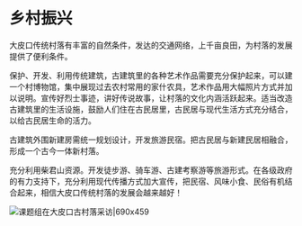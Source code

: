 # 乡村振兴

大皮口传统村落有丰富的自然条件，发达的交通网络，上千亩良田，为村落的发展提供了便利条件。

保护、开发、利用传统建筑，古建筑里的各种艺术作品需要充分保护起来，可以建一个村博物馆，集中展现过去农村常用的家什农具，艺术作品用大幅照片方式并加以说明。宣传好烈士事迹，讲好传说故事，让村落的文化内涵活跃起来。适当改造古建筑里的生活设施，鼓励人们住在古民居里，古民居与现代生活方式充分结合，以给古民居生命的活力。

古建筑外围新建房需统一规划设计，开发旅游民宿。把古民居与新建民居相融合，形成一个古今一体新村落。

充分利用柴君山资源。开发徒步游、骑车游、古建考察游等旅游形式。在各级政府的有力支持下，充分利用现代传播方式加大宣传，把民宿、风味小食、民俗有机结合起来，相信大皮口传统村落的发展会越来越好！

![课题组在大皮口古村落采访|690x459](https://cdn.usreio.com/discourse-uploads/original/1X/d52d517f6a0a6fe2be85a6d7f475b17e826a471f.jpeg  ':size=690')